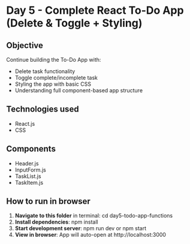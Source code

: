 # Day 5 - Complete React To-Do App (Delete & Toggle + Styling)
## Objective
Continue building the To-Do App with:
- Delete task functionality
- Toggle complete/incomplete task
- Styling the app with basic CSS
- Understanding full component-based app structure
## Technologies used
- React.js
- CSS
## Components
- Header.js
- InputForm.js
- TaskList.js
- TaskItem.js
## How to run in browser
1. **Navigate to this folder** in terminal:
   cd day5-todo-app-functions
2. **Install dependencies**:
   npm install
3. **Start development server**:
   npm run dev or npm start
4. **View in browser**: App will auto-open at http://localhost:3000